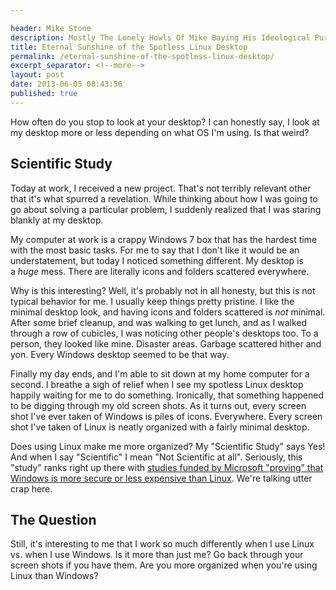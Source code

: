 ```yaml
---

header: Mike Stone
description: Mostly The Lonely Howls Of Mike Baying His Ideological Purity At The Moon
title: Eternal Sunshine of the Spotless Linux Desktop
permalink: /eternal-sunshine-of-the-spotless-linux-desktop/
excerpt_separator: <!--more-->
layout: post
date: 2013-06-05 08:43:56
published: true
---
```



How often do you stop to look at your desktop? I can honestly say, I look at my desktop more or less depending on what OS I'm using. Is that weird?

<!--more-->

## Scientific Study

Today at work, I received a new project. That's not terribly relevant other that it's what spurred a revelation. While thinking about how I was going to go about solving a particular problem, I suddenly realized that I was staring blankly at my desktop.

My computer at work is a crappy Windows 7 box that has the hardest time with the most basic tasks. For me to say that I don't like it would be an understatement, but today I noticed something different. My desktop is a _huge_ mess. There are literally icons and folders scattered everywhere.

Why is this interesting? Well, it's probably not in all honesty, but this is not typical behavior for me. I usually keep things pretty pristine. I like the minimal desktop look, and having icons and folders scattered is _not_ minimal. After some brief cleanup, and was walking to get lunch, and as I walked through a row of cubicles, I was noticing other people's desktops too. To a person, they looked like mine. Disaster areas. Garbage scattered hither and yon. Every Windows desktop seemed to be that way.

Finally my day ends, and I'm able to sit down at my home computer for a second. I breathe a sigh of relief when I see my spotless Linux desktop happily waiting for me to do something. Ironically, that something happened to be digging through my old screen shots. As it turns out, every screen shot I've ever taken of Windows is piles of icons. Everywhere. Every screen shot I've taken of Linux is neatly organized with a fairly minimal desktop.

Does using Linux make me more organized? My "Scientific Study" says Yes! And when I say "Scientific" I mean "Not Scientific at all". Seriously, this "study" ranks right up there with [studies funded by Microsoft "proving" that Windows is more secure or less expensive than Linux](http://news.cnet.com/2100-1001-975938.html). We're talking utter crap here.

## The Question

Still, it's interesting to me that I work so much differently when I use Linux vs. when I use Windows. Is it more than just me? Go back through your screen shots if you have them. Are you more organized when you're using Linux than Windows?
